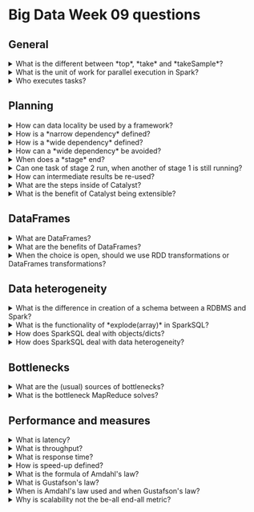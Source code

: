 # Big Data Week 09 questions
## General
<details><summary>What is the different between *top*, *take* and *takeSample*? </summary>

- *top* takes the last samples, *take* takes the first samples and *takeSample* takes randomly distributed samples.

</details>
<details><summary>What is the unit of work for parallel execution in Spark? </summary>

- Each partition (by default exactly one HDFS block) creates a task to run in parallel.

</details>
<details><summary>Who executes tasks? </summary>

- Containers/slots (cores and memory of a node/machine)

</details>
	
## Planning

<details><summary>How can data locality be used by a framework? </summary>

- The same node that computed the intermediate results also progresses with downstream tasks, like that, the data does not have to be transferred around.

</details>
<details><summary>How is a *narrow dependency* defined? </summary>

- A sequence of *transformations* that does not depend on other partitions.

</details>
<details><summary>How is a *wide dependency* defined? </summary>

- It is a shuffle, the next partition is dependent on multiple intermediate partitions.

</details>
<details><summary>How can a *wide dependency* be avoided? </summary>

- For each job, one might partition the data beforehand, such that one job is only related to one partition.

</details>
<details><summary>When does a *stage* end? </summary>

- At the input, output or a *wide dependency*.

</details>
<details><summary>Can one task of stage 2 run, when another of stage 1 is still running? </summary>

- No.

</details>
<details><summary>How can intermediate results be re-used? </summary>

- Using the *persist* keyword in Spark one can persist some RDDs in memory.

</details>

<details><summary>What are the steps inside of Catalyst? </summary>

1. Type the columns and give each column a clearly identifiable name. (**analysis**)
1. Restructure that AST with predefined logical rules on abstract syntax trees(AST).(**logical optimization**) Those rules are rather simple pattern matching rules, that get executed on trees, where input sub-trees get repeatedly substituted for better sub-trees until there is no change left. After those changes the AST can be tested again.
1. The logical plan from the previous phase then gets mapped to one or more physical plans, where depending on the size of the underlying DataFrames, the plan with the cheapest joins get chosen (cost-based optimization).(**physical planning**)
1. The final phase is compiling the selected physical plan to Java bytecode(**code generation**). To do that, type-checked quasiquotes are used, which get parsed by the Scala compiler (similar to *eval*).


</details>
<details><summary>What is the benefit of Catalyst being extensible? </summary>

- New data types can easily be added.
- The default optimizations can also be changed rather easily.

</details>

## DataFrames

<details><summary>What are DataFrames? </summary>

- DataFrames are, typed fixed length, stored columnarly, "0NF-tables", created from a SQL query and then transformed into RDDs. 

</details>
<details><summary>What are the benefits of DataFrames? </summary>

- Uses a lot less memory, can be created with SQL.

</details>
<details><summary>When the choice is open, should we use RDD transformations or DataFrames transformations? </summary>

- DataFrame transformations are preferred, because Spark can optimize them better, as they are not a black-box, but SQL, which is often also easier to write.

</details>

## Data heterogeneity
<details><summary>What is the difference in creation of a schema between a RDBMS and Spark? </summary>

- RDBMS have to define a schema and import data for the table, Spark reads directly from the data.

</details>
<details><summary>What is the functionality of *explode(array)* in SparkSQL? </summary>

- For each entry in the array, a new row with only that entry is added instead of the array. This adds a prefix to *product*: *fi.product*, yet the non-array field have no prefix.

</details>	
<details><summary>How does SparkSQL deal with objects/dicts? </summary>

- One can address objects/dicts with ".".

</details> 
<details><summary>How does SparkSQL deal with data heterogeneity? </summary>

- If there is no single type that SparkSQL can infer, it resorts to string and leaves the handling of the string representations to the user.

</details>
	
## Bottlenecks

<details><summary>What are the (usual) sources of bottlenecks? </summary>

- Memory, CPU, disk I/O, network I/O

</details>
<details><summary>What is the bottleneck MapReduce solves? </summary>

- Disk I/O, with more disks.

</details>

## Performance and measures
<details><summary>What is latency? </summary>

- The time until the first result.

</details>
<details><summary>What is throughput? </summary>

- The amount of operations/mega bytes per second.

</details>
<details><summary>What is response time? </summary>

- It is the time until the results; the last operation= latency+transfer\**operations*

</details>
<details><summary>How is speed-up defined? </summary>

- old latency/new latency

</details>
<details><summary>What is the formula of Amdahl's law? </summary>

- Speed-up=1/(1-p+p/s), where *p* is the parallelisable part and *s* is the amount of parallel workers.

</details>
<details><summary>What is Gustafson's law? </summary>

- Speed-up=1-p+sp

</details>
<details><summary>When is Amdahl's law used and when Gustafson's law? </summary>

- Amdahl's law holds for constant problem size.
- Gustafson's law holds for constant computing power.

</details>
<details><summary>Why is scalability not the be-all end-all metric? </summary>

- Any system can scale arbitrarily well with a sufficient lack of care in its implementation.

</details>